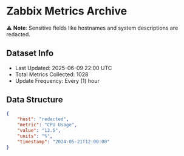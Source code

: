 # Zabbix Metrics Archive

⚠️ **Note**: Sensitive fields like hostnames and system descriptions are redacted.

## Dataset Info
- Last Updated: 2025-06-09 22:00 UTC
- Total Metrics Collected: 1028
- Update Frequency: Every (1) hour

## Data Structure
```json
{
    "host": "redacted",
    "metric": "CPU Usage",
    "value": "12.5",
    "units": "%",
    "timestamp": "2024-05-21T12:00:00"
}
```
